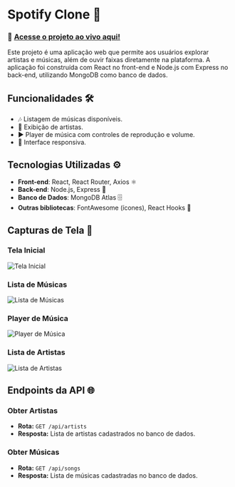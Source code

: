 # Spotify Clone 🎵

### 🚀 [Acesse o projeto ao vivo aqui!](https://spotifyprojetoreact.onrender.com)

Este projeto é uma aplicação web que permite aos usuários explorar artistas e músicas, além de ouvir faixas diretamente na plataforma. A aplicação foi construída com React no front-end e Node.js com Express no back-end, utilizando MongoDB como banco de dados.

## Funcionalidades 🛠️

- 🎶 Listagem de músicas disponíveis.
- 🎤 Exibição de artistas.
- ▶️ Player de música com controles de reprodução e volume.
- 📱 Interface responsiva.

## Tecnologias Utilizadas ⚙️

- **Front-end**: React, React Router, Axios ⚛️
- **Back-end**: Node.js, Express 🚀
- **Banco de Dados**: MongoDB Atlas 🗄️
- **Outras bibliotecas**: FontAwesome (ícones), React Hooks 🎨

## Capturas de Tela 📸

### Tela Inicial
![Tela Inicial](https://github.com/user-attachments/assets/16c7cd84-fd14-43f2-b49e-6abfc5d8c362)

### Lista de Músicas
![Lista de Músicas](https://github.com/user-attachments/assets/5a845d57-695a-47c0-9c28-7dde15364319)

### Player de Música
![Player de Música](https://github.com/user-attachments/assets/ca9a8a19-f16d-49f6-908b-f34620e2b5b6)

### Lista de Artistas
![Lista de Artistas](https://github.com/user-attachments/assets/e73fdc53-7e98-4c64-a1d5-7f025528d5f7)

## Endpoints da API 🌐

### **Obter Artistas**
- **Rota:** `GET /api/artists`
- **Resposta:** Lista de artistas cadastrados no banco de dados.

### **Obter Músicas**
- **Rota:** `GET /api/songs`
- **Resposta:** Lista de músicas cadastradas no banco de dados.

